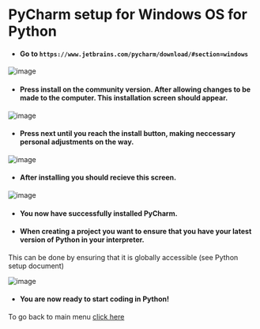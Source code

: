 # PyCharm setup for Windows OS for Python

- #### Go to `https://www.jetbrains.com/pycharm/download/#section=windows`

![image](https://user-images.githubusercontent.com/110126036/181737749-137ac10a-52ae-4966-a49d-d1739422fff7.png)


- #### Press install on the community version. After allowing changes to be made to the computer. This installation screen should appear.

![image](https://user-images.githubusercontent.com/110126036/181741892-9e83f8b4-f64c-4a56-a35d-cdffab8f52dc.png)

- #### Press next until you reach the install button, making neccessary personal adjustments on the way.

![image](https://user-images.githubusercontent.com/110126036/181742254-92c577c1-0d81-4acf-9277-441c7f25113f.png)

- #### After installing you should recieve this screen. 

![image](https://user-images.githubusercontent.com/110126036/181753484-35df440a-e63f-4bbb-bd25-e18ae25b7286.png)

- #### You now have successfully installed PyCharm.

- #### When creating a project you want to ensure that you have your latest version of Python in your interpreter.
This can be done by ensuring that it is globally accessible (see Python setup document)

![image](https://user-images.githubusercontent.com/110126036/181754254-d67c9226-335c-4d59-8eb9-555c48cf5939.png)


- #### You are now ready to start coding in Python!
To go back to main menu [click here](https://github.com/SDenn12/beginner_code/blob/main/README.md)
